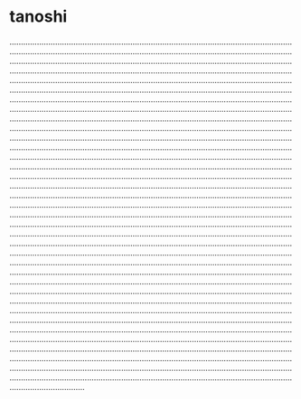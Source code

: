 # tanoshi

.................................................................................................................................................................................................................................................................................................................................................................................................................................................................................................................................................................................................................................................................................................................................................................................................................................................................................................................................................................................................................................................................................................................................................................................................................................................................................................................................................................................................................................................................................................................................................................................................................................................................................................................................................................................................................................................................................................................................................................................................................................................................................................................................................................................................................................................................................................................................................................................................................................................................................................................................................................................................................................................................................................................................................................................................................................................................................................................................................................................................................................................................................................................................................................................................................................................................................................................................................................................................................................................................................................................................................................................................................................................................................................................................................................................................................................................................................................................................................................................................................................................................................................................................................................................................................................................................................................................................................................................................................................................................................................................................................................................................................................................................................